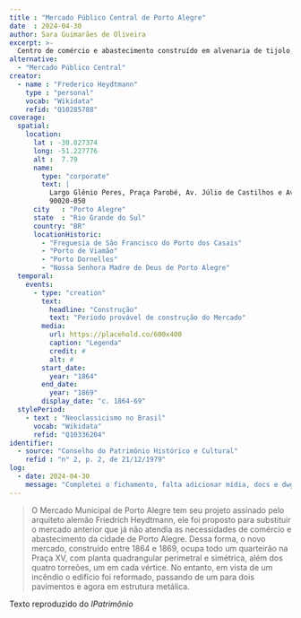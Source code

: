 ```yaml
---
title : "Mercado Público Central de Porto Alegre" 
date  : 2024-04-30
author: Sara Guimarães de Oliveira
excerpt: >-
  Centro de comércio e abastecimento construído em alvenaria de tijolo, sob planta simétrica nos dois eixos, configurando dois corredores perpendiculares e quatro pavilhões.
alternative:
  - "Mercado Público Central"
creator:
  - name : "Frederico Heydtmann"
    type : "personal"
    vocab: "Wikidata"
    refid: "Q10285788"
coverage:
  spatial:
    location:
      lat : -30.027374  
      long: -51.227776
      alt :  7.79
      name:
        type: "corporate"
        text: |
          Largo Glênio Peres, Praça Parobé, Av. Júlio de Castilhos e Av. Borges de Medeiros<br />
          90020-050
      city   : "Porto Alegre"
      state  : "Rio Grande do Sul"
      country: "BR"
      locationHistoric:
        - "Freguesia de São Francisco do Porto dos Casais"
        - "Porto de Viamão"
        - "Porto Dornelles"
        - "Nossa Senhora Madre de Deus de Porto Alegre"
  temporal:
    events:
      - type: "creation"
        text:
          headline: "Construção"
          text: "Período provável de construção do Mercado"
        media:
          url: https://placehold.co/600x400
          caption: "Legenda"
          credit: #
          alt: #
        start_date:
          year: "1864"
        end_date:
          year: "1869"
        display_date: "c. 1864-69"
  stylePeriod:
    - text : "Neoclassicismo no Brasil"
      vocab: "Wikidata"
      refid: "Q10336204"
identifier:
  - source: "Conselho do Patrimônio Histórico e Cultural"
    refid : "n° 2, p. 2, de 21/12/1979"
log:
  - date: 2024-04-30
    message: "Completei o fichamento, falta adicionar mídia, docs e dwg"
---
```


</blockquote>

>O Mercado Municipal de Porto Alegre tem seu projeto assinado pelo
>arquiteto alemão Friedrich Heydtmann, ele foi proposto para substituir o
>mercado anterior que já não atendia as necessidades de comércio e
>abastecimento da cidade de Porto Alegre. Dessa forma, o novo mercado,
>construído entre 1864 e 1869, ocupa todo um quarteirão na Praça XV, com
>planta quadrangular perimetral e simétrica, além dos quatro torreões, um
>em cada vértice. No entanto, em vista de um incêndio o edifício foi
>reformado, passando de um para dois pavimentos e agora em estrutura
>metálica. 

  <footer class="figure-caption">Texto reproduzido
  do <cite>IPatrimônio</footer>
</blockquote>
